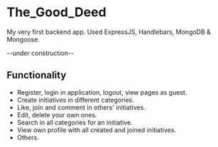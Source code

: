 # The_Good_Deed
My very first backend app. Used ExpressJS, Handlebars, MongoDB & Mongoose.  

--under construction--

## Functionality
- Register, login in application, logout, view pages as guest.
- Create initiatives in different categories.
- Like, join and comment in others' initiatives.
- Edit, delete your own ones.
- Search in all categories for an initiative.
- View own profile with all created and joined initiatives.
- Others.
